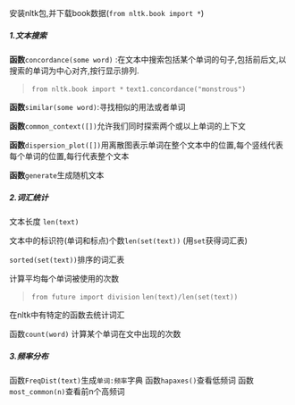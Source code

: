 安装nltk包,并下载book数据\(`from nltk.book import *`\)

##### 1.文本搜索

**函数**`concordance(some word)` :在文本中搜索包括某个单词的句子,包括前后文,以搜索的单词为中心对齐,按行显示排列.

> `from nltk.book import *`
> `text1.concordance("monstrous")`

**函数**`similar(some word)`:寻找相似的用法或者单词

**函数**`common_context([])`允许我们同时探索两个或以上单词的上下文

**函数**`dispersion_plot([])`用离散图表示单词在整个文本中的位置,每个竖线代表每个单词的位置,每行代表整个文本

**函数**`generate`生成随机文本

##### 2.词汇统计

文本长度 `len(text)`

文本中的标识符\(单词和标点\)个数`len(set(text))` \(用`set`获得词汇表\)

`sorted(set(text))`排序的词汇表

计算平均每个单词被使用的次数

> `from future import division`
> `len(text)/len(set(text))`

在nltk中有特定的函数去统计词汇

函数`count(word)` 计算某个单词在文中出现的次数

##### 3.频率分布

函数`FreqDist(text)`生成`单词:频率`字典
函数`hapaxes()`查看低频词
函数`most_common(n)`查看前n个高频词

